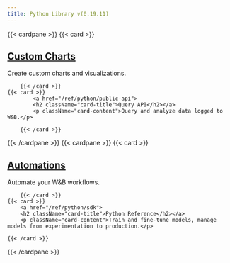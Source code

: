 ```yaml
---
title: Python Library v(0.19.11)
---
```

{{< cardpane >}}
    {{< card >}}
            <a href="/ref/python/custom-charts">
            <h2 className="card-title">Custom Charts</h2></a>
            <p className="card-content">Create custom charts and visualizations.</p>
        
        {{< /card >}}
    {{< card >}}
            <a href="/ref/python/public-api">
            <h2 className="card-title">Query API</h2></a>
            <p className="card-content">Query and analyze data logged to W&B.</p>
        
        {{< /card >}}
{{< /cardpane >}}
{{< cardpane >}}
    {{< card >}}
            <a href="/ref/python/automations">
            <h2 className="card-title">Automations</h2></a>
            <p className="card-content">Automate your W&B workflows.</p>
        
        {{< /card >}}
    {{< card >}}
        <a href="/ref/python/sdk">
        <h2 className="card-title">Python Reference</h2></a>
        <p className="card-content">Train and fine-tune models, manage models from experimentation to production.</p>
    
    {{< /card >}}
{{< /cardpane >}}
